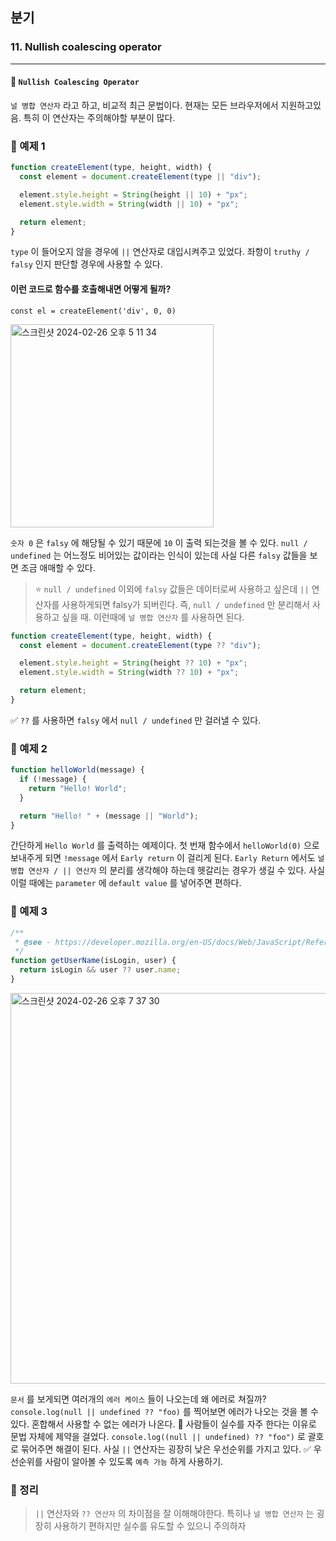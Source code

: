 ## 분기

### 11. Nullish coalescing operator

---

#### 📍 `Nullish Coalescing Operator`

`널 병합 연산자` 라고 하고, 비교적 최근 문법이다. 현재는 모든 브라우저에서 지원하고있음.
특히 이 연산자는 주의해야할 부분이 많다.

### 📌 예제 1

```js
function createElement(type, height, width) {
  const element = document.createElement(type || "div");

  element.style.height = String(height || 10) + "px";
  element.style.width = String(width || 10) + "px";

  return element;
}
```

`type` 이 들어오지 않을 경우에 `||` 연산자로 대입시켜주고 있었다. 좌항이 `truthy / falsy` 인지 판단할 경우에 사용할 수 있다.

#### 이런 코드로 함수를 호출해내면 어떻게 될까?

`const el = createElement('div', 0, 0)`

<img width="325" alt="스크린샷 2024-02-26 오후 5 11 34" src="https://github.com/chromeheartz/TIL/assets/95161113/f8aeb4d6-a62b-4826-ac6d-dbae78c2b79f">

`숫자 0` 은 `falsy` 에 해당될 수 있기 때문에 `10` 이 출력 되는것을 볼 수 있다.
`null / undefined` 는 어느정도 비어있는 값이라는 인식이 있는데 사실 다른 `falsy` 값들을 보면 조금 애매할 수 있다.

> ⭐️ `null / undefined` 이외에 `falsy` 값들은 데이터로써 사용하고 싶은데 `||` 연산자를 사용하게되면 falsy가 되버린다. 즉, `null / undefined` 만 분리해서 사용하고 싶을 때. 이런때에 `널 병합 연산자` 를 사용하면 된다.

```js
function createElement(type, height, width) {
  const element = document.createElement(type ?? "div");

  element.style.height = String(height ?? 10) + "px";
  element.style.width = String(width ?? 10) + "px";

  return element;
}
```

✅ `??` 를 사용하면 `falsy` 에서 `null / undefined` 만 걸러낼 수 있다.

### 📌 예제 2

```js
function helloWorld(message) {
  if (!message) {
    return "Hello! World";
  }

  return "Hello! " + (message || "World");
}
```

간단하게 `Hello World` 를 출력하는 예제이다. 첫 번재 함수에서 `helloWorld(0)` 으로 보내주게 되면 `!message` 에서 `Early return` 이 걸리게 된다.
`Early Return` 에서도 `널 병합 연산자 / || 연산자` 의 분리를 생각해야 하는데 헷갈리는 경우가 생길 수 있다. 사실 이럴 때에는 `parameter` 에 `default value` 를 넣어주면 편하다.

### 📌 예제 3

```js
/**
 * @see - https://developer.mozilla.org/en-US/docs/Web/JavaScript/Reference/Operators/Nullish_coalescing_operator#no_chaining_with_and_or_or_operators
 */
function getUserName(isLogin, user) {
  return isLogin && user ?? user.name;
}
```

<img width="625" alt="스크린샷 2024-02-26 오후 7 37 30" src="https://github.com/chromeheartz/TIL/assets/95161113/cfaba981-b9b9-4b72-8f3b-ae5fe3592a1a">

`문서` 를 보게되면 여러개의 `에러 케이스` 들이 나오는데 왜 에러로 쳐질까?
`console.log(null || undefined ?? "foo)` 를 찍어보면 에러가 나오는 것을 볼 수 있다.
혼합해서 사용할 수 없는 에러가 나온다.
📍 사람들이 실수를 자주 한다는 이유로 문법 자체에 제약을 걸었다.
`console.log((null || undefined) ?? "foo")` 로 괄호로 묶어주면 해결이 된다.
사실 `||` 연산자는 굉장히 낮은 우선순위를 가지고 있다.
✅ 우선순위를 사람이 알아볼 수 있도록 `예측 가능` 하게 사용하기.

### 📌 정리

> `||` 연산자와 `?? 연산자` 의 차이점을 잘 이해해야한다. 특히나 `널 병합 연산자` 는 굉장히 사용하기 편하지만 실수를 유도할 수 있으니 주의하자
